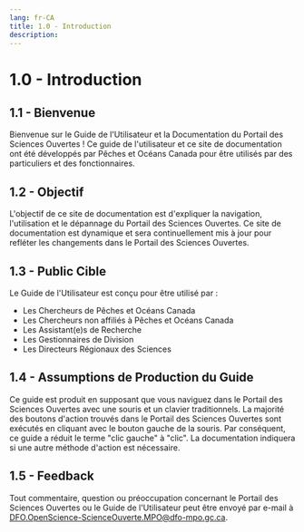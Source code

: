 ```yaml
---
lang: fr-CA
title: 1.0 - Introduction
description:
---
```

# 1.0 - Introduction

## 1.1 - Bienvenue
Bienvenue sur le Guide de l'Utilisateur et la Documentation du Portail des Sciences Ouvertes ! Ce guide de l'utilisateur et ce site de documentation ont été développés par Pêches et Océans Canada pour être utilisés par des particuliers et des fonctionnaires.

## 1.2 - Objectif
L'objectif de ce site de documentation est d'expliquer la navigation, l'utilisation et le dépannage du Portail des Sciences Ouvertes. Ce site de documentation est dynamique et sera continuellement mis à jour pour refléter les changements dans le Portail des Sciences Ouvertes.

## 1.3 - Public Cible
Le Guide de l'Utilisateur est conçu pour être utilisé par :
- Les Chercheurs de Pêches et Océans Canada
- Les Chercheurs non affiliés à Pêches et Océans Canada
- Les Assistant(e)s de Recherche
- Les Gestionnaires de Division
- Les Directeurs Régionaux des Sciences

## 1.4 - Assumptions de Production du Guide
Ce guide est produit en supposant que vous naviguez dans le Portail des Sciences Ouvertes avec une souris et un clavier traditionnels. La majorité des boutons d'action trouvés dans le Portail des Sciences Ouvertes sont exécutés en cliquant avec le bouton gauche de la souris. Par conséquent, ce guide a réduit le terme "clic gauche" à "clic". La documentation indiquera si une autre méthode d'action est nécessaire.

## 1.5 - Feedback
Tout commentaire, question ou préoccupation concernant le Portail des Sciences Ouvertes ou le Guide de l'Utilisateur peut être envoyé par e-mail à [DFO.OpenScience-ScienceOuverte.MPO@dfo-mpo.gc.ca](mailto:DFO.OpenScience-ScienceOuverte.MPO@dfo-mpo.gc.ca).
